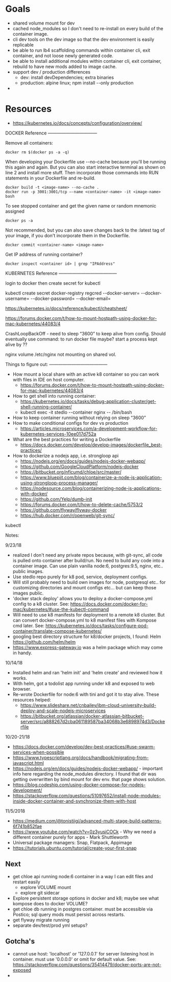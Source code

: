 # Goals

* shared volume mount for dev
* cached node_modules so I don't need to re-install on every build of the container image.
* cli dev tools on the dev image so that the dev environment is easily replicable
* be able to run lb4 scaffolding commands within container cli, exit container, and not loose newly generated code.
* be able to install additional modules within container cli, exit container, rebuild to have new mods added to image cache.
* support dev / production differences
    * dev: install devDependencies; extra binaries
    * production: alpine linux; npm install --only production
* 




# Resources 

* https://kubernetes.io/docs/concepts/configuration/overview/


DOCKER Reference
———————————

Remove all containers: 
```shell
docker rm $(docker ps -a -q)
```

When developing your Dockerfile use --no-cache because you'll be running this again and again.  But you can also start interactive terminal as shown on line 2 and install more stuff.  Then incorporate those commands into RUN statements in your Dockerfile and re-build.
```shell
docker build -t <image-name> --no-cache .
docker run -p 3001:3001/tcp —-name <container-name> -it <image-name> bash
```

To see stopped container and get the given name or random mnemonic assigned
```shell
docker ps -a 
```

Not recommended, but you can also save changes back to the :latest tag of your image, if you don't incorporate them in the Dockerfile.
```shell
docker commit <container-name> <image-name>
```

Get IP address of running container?
```shell
docker inspect <container id> | grep "IPAddress"
```


KUBERNETES Reference
—————————————

login to docker
then create secret for kubectl

kubectl create secret docker-registry regcred --docker-server=<your-registry-server> --docker-username=<your-name> --docker-password=<your-pword> --docker-email=<your-email>

https://kubernetes.io/docs/reference/kubectl/cheatsheet/


https://forums.docker.com/t/how-to-mount-hostpath-using-docker-for-mac-kubernetes/44083/4


CrashLoopBackOff - need to sleep “3600” to keep alive from config.  Should eventually use command:  to run docker file maybe? start a process kept alive by ??

nginx volume /etc/nginx not mounting on shared vol.  

Things to figure out:
—————————————
- How mount a local share with an active k8 container so you can work with files in IDE on host computer.
    - https://forums.docker.com/t/how-to-mount-hostpath-using-docker-for-mac-kubernetes/44083/4
- How to get shell into running container:
    - https://kubernetes.io/docs/tasks/debug-application-cluster/get-shell-running-container/
    - kubectl exec -it stedlo --container nginx -- /bin/bash
- How to keep container running without relying on sleep “3600”
- How to make conditional configs for dev vs production
    - https://articles.microservices.com/a-development-workflow-for-kubernetes-services-10ee017d752a
- What are the best practices for writing a Dockerfile
    - https://docs.docker.com/develop/develop-images/dockerfile_best-practices/
- How to dockerize a nodejs app, i.e. strongloop api
    - https://nodejs.org/en/docs/guides/nodejs-docker-webapp/
    - https://github.com/GoogleCloudPlatform/nodejs-docker
    - https://bitbucket.org/nflcumd/chloe/src/master/
    - https://www.bluepiit.com/blog/containerize-a-node-js-application-using-strongloop-process-manager/
    - https://nodesource.com/blog/containerizing-node-js-applications-with-docker/
    - https://github.com/Yelp/dumb-init
    - https://forums.docker.com/t/how-to-delete-cache/5753/2
    - https://github.com/flyway/flyway-docker
    - https://hub.docker.com/r/openweb/git-sync/


kubectl

Notes:

9/23/18
- realized I don't need any private repos because, with git-sync, all code is pulled onto container after build/run.  No need to build any code into a container image.  Can use plain vanilla node:6, postgres:9.5, nginx, etc.. public images.
- Use stedlo repo purely for k8 pod, service, deployment configs.  
- Will still probably need to build own images for node, postgresql etc.. for customizing directories and mount configs etc... but can keep those images public.
- 'docker stack deploy' allows you to deploy a docker-compose.yml config to a k8 cluster. See: https://docs.docker.com/docker-for-mac/kubernetes/#use-the-kubectl-command
- Will need to use k8 manifests for deployment to a remote k8 cluster.  But can convert docker-compose.yml to k8 manifest files with Kompose cmd later. See: https://kubernetes.io/docs/tasks/configure-pod-container/translate-compose-kubernetes/
- googling best directory structure for k8/docker projects, I found: Helm https://github.com/helm/helm  
- https://www.express-gateway.io was a helm package which may come in handy.

10/14/18
- Installed helm and ran 'helm init' and 'helm create' and reviewed how it works. 
- With helm, got a todolist app running under k8 and exposed to web browser. 
- Re-wrote Dockerfile for node:6 with tini and got it to stay alive. These resources helped:
    - https://www.slideshare.net/cnbailey/ibm-cloud-university-build-deploy-and-scale-nodejs-microservices
    - https://bitbucket.org/atlassian/docker-atlassian-bitbucket-server/src/a888267d2cba061189587ba34068b3e6898974d3/Dockerfile

10/20-21/18
- https://docs.docker.com/develop/dev-best-practices/#use-swarm-services-when-possible
- https://www.typescriptlang.org/docs/handbook/migrating-from-javascript.html
- https://nodejs.org/en/docs/guides/nodejs-docker-webapp/ - important info here regarding the node_modules directory.  I found that dir was getting overwritten by bind mount for dev env.  that page shows solution.
- https://blog.codeship.com/using-docker-compose-for-nodejs-development/
- https://stackoverflow.com/questions/51097652/install-node-modules-inside-docker-container-and-synchronize-them-with-host

11/5/2018
- https://medium.com/@tonistiigi/advanced-multi-stage-build-patterns-6f741b852fae
- https://www.youtube.com/watch?v=0z3yusiCOCk - Why we need a different container purely for apps - Mark Shuttleworth
- Universal package managers: Snap, Flatpack, Appimage
- https://tutorials.ubuntu.com/tutorial/create-your-first-snap

Next
----------------------
- get chloe api running node:6 container in a way I can edit files and restart easily
    - explore VOLUME mount
    - explore git sidecar 
- Explore persistent storage options in docker and k8; maybe see what kompose does to docker VOLUME?
- get chloe db running in postgres container. must be accessible via Postico; sql query mods must persist across restarts. 
- get flyway migrate running
- separate dev/test/prod yml setups?

## Gotcha's 
- cannot use host: 'localhost' or '127.0.0.1' for server listening host in container. must use '0.0.0.0' or omit for default value. See: https://stackoverflow.com/questions/35414479/docker-ports-are-not-exposed
- 